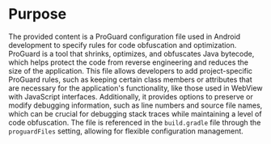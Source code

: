 # Purpose
The provided content is a ProGuard configuration file used in Android development to specify rules for code obfuscation and optimization. ProGuard is a tool that shrinks, optimizes, and obfuscates Java bytecode, which helps protect the code from reverse engineering and reduces the size of the application. This file allows developers to add project-specific ProGuard rules, such as keeping certain class members or attributes that are necessary for the application's functionality, like those used in WebView with JavaScript interfaces. Additionally, it provides options to preserve or modify debugging information, such as line numbers and source file names, which can be crucial for debugging stack traces while maintaining a level of code obfuscation. The file is referenced in the `build.gradle` file through the `proguardFiles` setting, allowing for flexible configuration management.

